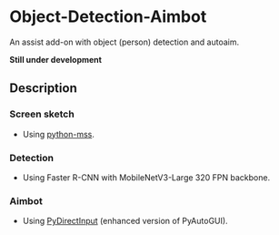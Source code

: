 # Object-Detection-Aimbot
An assist add-on with object (person) detection and autoaim.

**Still under development**

## Description
### Screen sketch
* Using [python-mss](https://github.com/BoboTiG/python-mss).
### Detection
* Using Faster R-CNN with MobileNetV3-Large 320 FPN backbone.
### Aimbot
* Using [PyDirectInput](https://github.com/learncodebygaming/pydirectinput) (enhanced version of PyAutoGUI).
